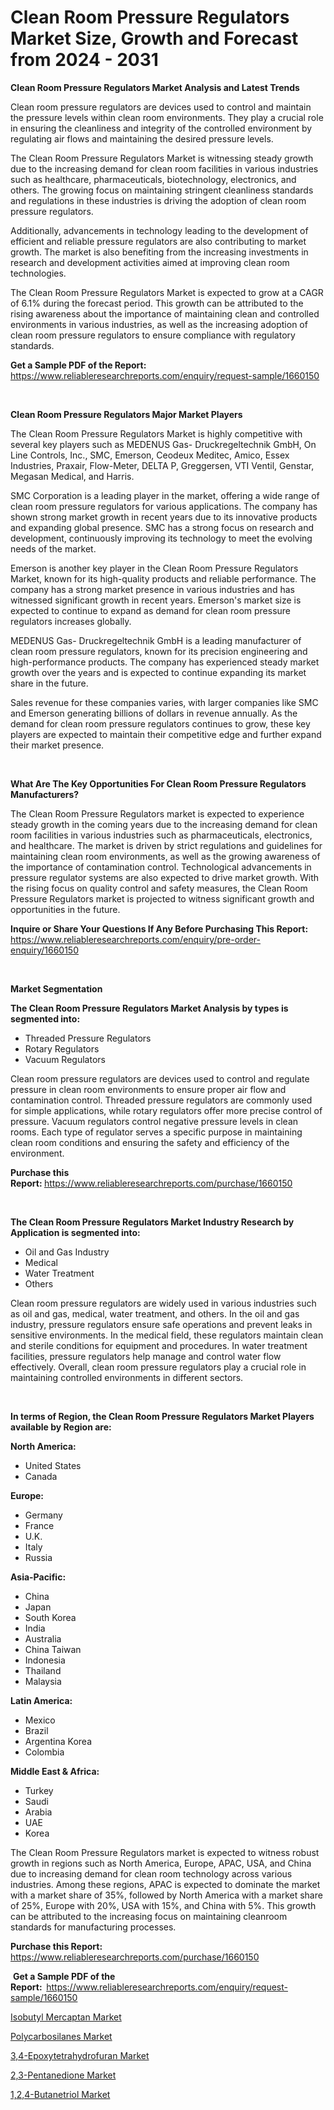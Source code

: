 <p><h1>Clean Room Pressure Regulators Market Size, Growth and Forecast from 2024 - 2031</h1></p><p><strong>Clean Room Pressure Regulators Market Analysis and Latest Trends</strong></p>
<p><p>Clean room pressure regulators are devices used to control and maintain the pressure levels within clean room environments. They play a crucial role in ensuring the cleanliness and integrity of the controlled environment by regulating air flows and maintaining the desired pressure levels.</p><p>The Clean Room Pressure Regulators Market is witnessing steady growth due to the increasing demand for clean room facilities in various industries such as healthcare, pharmaceuticals, biotechnology, electronics, and others. The growing focus on maintaining stringent cleanliness standards and regulations in these industries is driving the adoption of clean room pressure regulators.</p><p>Additionally, advancements in technology leading to the development of efficient and reliable pressure regulators are also contributing to market growth. The market is also benefiting from the increasing investments in research and development activities aimed at improving clean room technologies.</p><p>The Clean Room Pressure Regulators Market is expected to grow at a CAGR of 6.1% during the forecast period. This growth can be attributed to the rising awareness about the importance of maintaining clean and controlled environments in various industries, as well as the increasing adoption of clean room pressure regulators to ensure compliance with regulatory standards.</p></p>
<p><strong>Get a Sample PDF of the Report:&nbsp;</strong> <a href="https://www.reliableresearchreports.com/enquiry/request-sample/1660150">https://www.reliableresearchreports.com/enquiry/request-sample/1660150</a></p>
<p>&nbsp;</p>
<p><strong>Clean Room Pressure Regulators Major Market Players</strong></p>
<p><p>The Clean Room Pressure Regulators Market is highly competitive with several key players such as MEDENUS Gas- Druckregeltechnik GmbH, On Line Controls, Inc., SMC, Emerson, Ceodeux Meditec, Amico, Essex Industries, Praxair, Flow-Meter, DELTA P, Greggersen, VTI Ventil, Genstar, Megasan Medical, and Harris.</p><p>SMC Corporation is a leading player in the market, offering a wide range of clean room pressure regulators for various applications. The company has shown strong market growth in recent years due to its innovative products and expanding global presence. SMC has a strong focus on research and development, continuously improving its technology to meet the evolving needs of the market.</p><p>Emerson is another key player in the Clean Room Pressure Regulators Market, known for its high-quality products and reliable performance. The company has a strong market presence in various industries and has witnessed significant growth in recent years. Emerson's market size is expected to continue to expand as demand for clean room pressure regulators increases globally.</p><p>MEDENUS Gas- Druckregeltechnik GmbH is a leading manufacturer of clean room pressure regulators, known for its precision engineering and high-performance products. The company has experienced steady market growth over the years and is expected to continue expanding its market share in the future.</p><p>Sales revenue for these companies varies, with larger companies like SMC and Emerson generating billions of dollars in revenue annually. As the demand for clean room pressure regulators continues to grow, these key players are expected to maintain their competitive edge and further expand their market presence.</p></p>
<p>&nbsp;</p>
<p><strong>What Are The Key Opportunities For Clean Room Pressure Regulators Manufacturers?</strong></p>
<p><p>The Clean Room Pressure Regulators market is expected to experience steady growth in the coming years due to the increasing demand for clean room facilities in various industries such as pharmaceuticals, electronics, and healthcare. The market is driven by strict regulations and guidelines for maintaining clean room environments, as well as the growing awareness of the importance of contamination control. Technological advancements in pressure regulator systems are also expected to drive market growth. With the rising focus on quality control and safety measures, the Clean Room Pressure Regulators market is projected to witness significant growth and opportunities in the future.</p></p>
<p><strong>Inquire or Share Your Questions If Any Before Purchasing This Report:</strong> <a href="https://www.reliableresearchreports.com/enquiry/pre-order-enquiry/1660150">https://www.reliableresearchreports.com/enquiry/pre-order-enquiry/1660150</a></p>
<p>&nbsp;</p>
<p><strong>Market Segmentation</strong></p>
<p><strong>The Clean Room Pressure Regulators Market Analysis by types is segmented into:</strong></p>
<p><ul><li>Threaded Pressure Regulators</li><li>Rotary Regulators</li><li>Vacuum Regulators</li></ul></p>
<p><p>Clean room pressure regulators are devices used to control and regulate pressure in clean room environments to ensure proper air flow and contamination control. Threaded pressure regulators are commonly used for simple applications, while rotary regulators offer more precise control of pressure. Vacuum regulators control negative pressure levels in clean rooms. Each type of regulator serves a specific purpose in maintaining clean room conditions and ensuring the safety and efficiency of the environment.</p></p>
<p><strong>Purchase this Report:&nbsp;</strong><a href="https://www.reliableresearchreports.com/purchase/1660150">https://www.reliableresearchreports.com/purchase/1660150</a></p>
<p>&nbsp;</p>
<p><strong>The Clean Room Pressure Regulators Market Industry Research by Application is segmented into:</strong></p>
<p><ul><li>Oil and Gas Industry</li><li>Medical</li><li>Water Treatment</li><li>Others</li></ul></p>
<p><p>Clean room pressure regulators are widely used in various industries such as oil and gas, medical, water treatment, and others. In the oil and gas industry, pressure regulators ensure safe operations and prevent leaks in sensitive environments. In the medical field, these regulators maintain clean and sterile conditions for equipment and procedures. In water treatment facilities, pressure regulators help manage and control water flow effectively. Overall, clean room pressure regulators play a crucial role in maintaining controlled environments in different sectors.</p></p>
<p>&nbsp;</p>
<p><strong>In terms of Region, the Clean Room Pressure Regulators Market Players available by Region are:</strong></p>
<p>
    <p> <strong> North America: </strong>
        <ul>
            <li>United States</li>
            <li>Canada</li>
        </ul>
        </p> 
    <p> <strong> Europe: </strong>
        <ul>
            <li>Germany</li>
            <li>France</li>
            <li>U.K.</li>
            <li>Italy</li>
            <li>Russia</li>
        </ul>
        </p> 
    <p> <strong> Asia-Pacific: </strong>
        <ul>
            <li>China</li>
            <li>Japan</li>
            <li>South Korea</li>
            <li>India</li>
            <li>Australia</li>
            <li>China Taiwan</li>
            <li>Indonesia</li>
            <li>Thailand</li>
            <li>Malaysia</li>
        </ul>
        </p> 
    <p> <strong> Latin America: </strong>
        <ul>
            <li>Mexico</li>
            <li>Brazil</li>
            <li>Argentina Korea</li>
            <li>Colombia</li>
        </ul>
        </p> 
    <p> <strong> Middle East & Africa: </strong>
        <ul>
            <li>Turkey</li>
            <li>Saudi</li>
            <li>Arabia</li>
            <li>UAE</li>
            <li>Korea</li>
        </ul>
    </p>
    </p>
<p><p>The Clean Room Pressure Regulators market is expected to witness robust growth in regions such as North America, Europe, APAC, USA, and China due to increasing demand for clean room technology across various industries. Among these regions, APAC is expected to dominate the market with a market share of 35%, followed by North America with a market share of 25%, Europe with 20%, USA with 15%, and China with 5%. This growth can be attributed to the increasing focus on maintaining cleanroom standards for manufacturing processes.</p></p>
<p><strong>Purchase this Report: </strong><a href="https://www.reliableresearchreports.com/purchase/1660150">https://www.reliableresearchreports.com/purchase/1660150</a></p>
<p>&nbsp;<strong>Get a Sample PDF of the Report:&nbsp;&nbsp;</strong><a href="https://www.reliableresearchreports.com/enquiry/request-sample/1660150">https://www.reliableresearchreports.com/enquiry/request-sample/1660150</a></p>
<p><strong></strong></p>
<p><p><a href="https://view.publitas.com/reportprime-1/global-isobutyl-mercaptan-market-size-and-market-trends-insights-and-projections-from-2024-to-2031/">Isobutyl Mercaptan Market</a></p><p><a href="https://view.publitas.com/reportprime-1/polycarbosilanes-market-size-share-trends-analysis-report-by-application-regional-outlook-competitive-strategies-and-segment-forecasts-2024-2031/">Polycarbosilanes Market</a></p><p><a href="https://faithful-glue-af3.notion.site/3-4-Epoxytetrahydrofuran-Market-Size-Growth-Outlook-from-2024-to-2031-projecting-at-Market-s-Trend-ba396a53bc4e4586a44b14bfa5bdf274">3,4-Epoxytetrahydrofuran Market</a></p><p><a href="https://angry-finch-aaf.notion.site/2-3-Pentanedione-Market-Research-Report-Provides-thorough-Industry-Overview-which-offers-an-In-Dept-8cf23dd17cba4553a27975a7f08b3bef">2,3-Pentanedione Market</a></p><p><a href="https://chivalrous-flock-a86.notion.site/Global-1-2-4-Butanetriol-Market-Size-and-Market-Trends-Insights-and-Projections-from-2024-to-2031-d60d183fab844237b317b72619ceb936">1,2,4-Butanetriol Market</a></p></p>